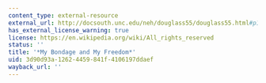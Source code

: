 ```yaml
---
content_type: external-resource
external_url: http://docsouth.unc.edu/neh/douglass55/douglass55.html#p185
has_external_license_warning: true
license: https://en.wikipedia.org/wiki/All_rights_reserved
status: ''
title: '*My Bondage and My Freedom*'
uid: 3d90d93a-1262-4459-841f-4106197ddaef
wayback_url: ''
---
```


